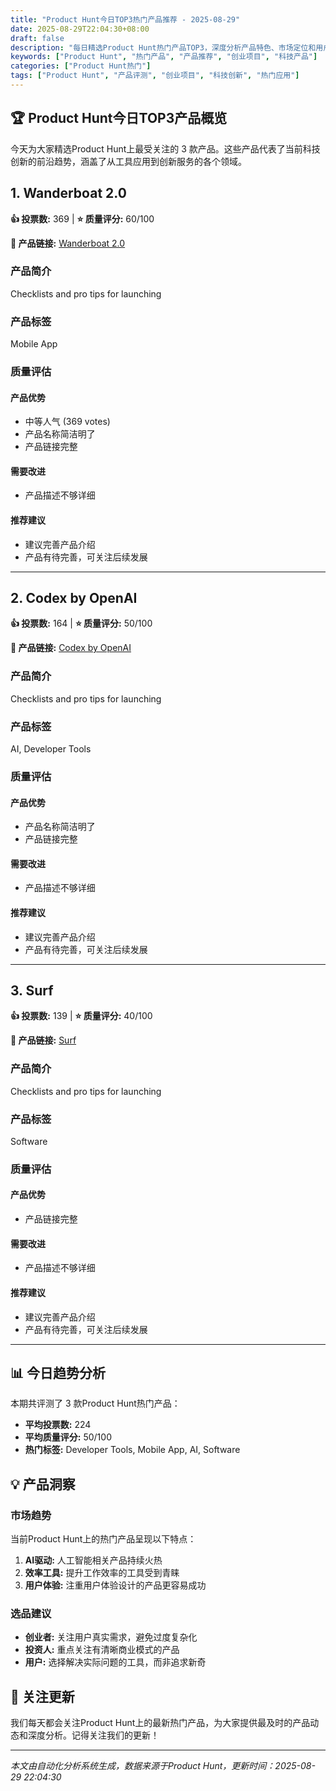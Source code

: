 ```yaml
---
title: "Product Hunt今日TOP3热门产品推荐 - 2025-08-29"
date: 2025-08-29T22:04:30+08:00
draft: false
description: "每日精选Product Hunt热门产品TOP3，深度分析产品特色、市场定位和用户价值"
keywords: ["Product Hunt", "热门产品", "产品推荐", "创业项目", "科技产品"]
categories: ["Product Hunt热门"]
tags: ["Product Hunt", "产品评测", "创业项目", "科技创新", "热门应用"]
---
```


## 🏆 Product Hunt今日TOP3产品概览

今天为大家精选Product Hunt上最受关注的 3 款产品。这些产品代表了当前科技创新的前沿趋势，涵盖了从工具应用到创新服务的各个领域。


## 1. Wanderboat 2.0

**👍 投票数:** 369 | **⭐ 质量评分:** 60/100

**🔗 产品链接:** [Wanderboat 2.0](https://www.producthunt.com/posts/wanderboat-2-0-2)

### 产品简介

Checklists and pro tips for launching

### 产品标签

Mobile App

### 质量评估

#### 产品优势
- 中等人气 (369 votes)
- 产品名称简洁明了
- 产品链接完整

#### 需要改进
- 产品描述不够详细

#### 推荐建议
- 建议完善产品介绍
- 产品有待完善，可关注后续发展

---


## 2. Codex by OpenAI

**👍 投票数:** 164 | **⭐ 质量评分:** 50/100

**🔗 产品链接:** [Codex by OpenAI](https://www.producthunt.com/posts/codex-by-openai-2)

### 产品简介

Checklists and pro tips for launching

### 产品标签

AI, Developer Tools

### 质量评估

#### 产品优势
- 产品名称简洁明了
- 产品链接完整

#### 需要改进
- 产品描述不够详细

#### 推荐建议
- 建议完善产品介绍
- 产品有待完善，可关注后续发展

---


## 3. Surf

**👍 投票数:** 139 | **⭐ 质量评分:** 40/100

**🔗 产品链接:** [Surf](https://www.producthunt.com/posts/surf-11)

### 产品简介

Checklists and pro tips for launching

### 产品标签

Software

### 质量评估

#### 产品优势
- 产品链接完整

#### 需要改进
- 产品描述不够详细

#### 推荐建议
- 建议完善产品介绍
- 产品有待完善，可关注后续发展

---



## 📊 今日趋势分析

本期共评测了 3 款Product Hunt热门产品：

- **平均投票数:** 224
- **平均质量评分:** 50/100
- **热门标签:** Developer Tools, Mobile App, AI, Software

## 💡 产品洞察

### 市场趋势
当前Product Hunt上的热门产品呈现以下特点：
1. **AI驱动:** 人工智能相关产品持续火热
2. **效率工具:** 提升工作效率的工具受到青睐  
3. **用户体验:** 注重用户体验设计的产品更容易成功

### 选品建议
- **创业者:** 关注用户真实需求，避免过度复杂化
- **投资人:** 重点关注有清晰商业模式的产品
- **用户:** 选择解决实际问题的工具，而非追求新奇

## 🔔 关注更新

我们每天都会关注Product Hunt上的最新热门产品，为大家提供最及时的产品动态和深度分析。记得关注我们的更新！

---

*本文由自动化分析系统生成，数据来源于Product Hunt，更新时间：2025-08-29 22:04:30*
